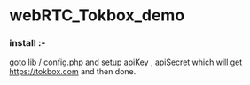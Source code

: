 # webRTC_Tokbox_demo


### install :-


goto lib / config.php and setup apiKey , apiSecret  which will get https://tokbox.com and then done.

